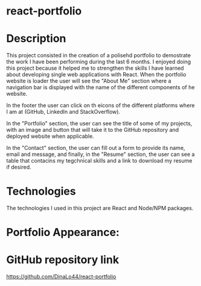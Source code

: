 # react-portfolio

# Description
This project consisted in the creation of a polisehd portfolio to demostrate the work I have been performing during the last 6 months. 
I enjoyed doing this project because it helped me to strengthen the skills I have learned about developing single web applications with React. 
When the portfolio website is loader the user will see the "About Me" section where a navigation bar is displayed with the name of the different components of he website. 

In the footer the user can click on th eicons of the different platforms where I am at (GitHub, LinkedIn and StackOverflow).

In the "Portfolio" section, the user can see the title of some of my projects, with an image and button that will take it to the GitHub repository and deployed website when applicable.

In the "Contact" section, the user can fill out a form to provide its name, email and message, and finally, in the "Resume" section, the user can see a table that contacins my tegchnical skills and a link to download my resume if desired.

# Technologies
The technologies I used in this project are React and Node/NPM packages.

# Portfolio Appearance:



# GitHub repository link
https://github.com/DinaLo44/react-portfolio



